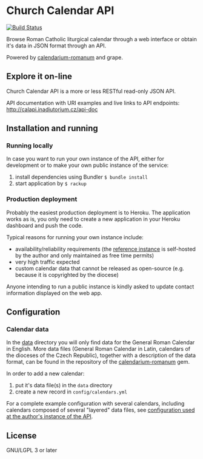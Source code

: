 # Church Calendar API

[![Build Status](https://travis-ci.org/igneus/church-calendar-api.svg?branch=master)](https://travis-ci.org/igneus/church-calendar-api)

Browse Roman Catholic liturgical calendar through a web interface
or obtain it's data in JSON format through an API.

Powered by
[calendarium-romanum][caro] and
grape.

## Explore it on-line

Church Calendar API is a more or less RESTful read-only JSON API.

API documentation with URI examples and live links to API endpoints:
http://calapi.inadiutorium.cz/api-doc

## Installation and running

### Running locally

In case you want to run your own instance of the API,
either for development or to make your own public instance of the service:

1. install dependencies using Bundler
   `$ bundle install`
2. start application by `$ rackup`

### Production deployment

Probably the easiest production deployment is to Heroku.
The application works as is, you only need to create a new application
in your Heroku dashboard and push the code.

Typical reasons for running your own instance include:

* availability/reliability requirements (the [reference instance][calapi] is self-hosted by the author and only maintained as free time permits)
* very high traffic expected
* custom calendar data that cannot be released as open-source (e.g. because it is copyrighted by the diocese)

Anyone intending to run a public instance is kindly asked
to update contact information displayed on the web app.

## Configuration

### Calendar data

In the [data](/data) directory you will only find data for the
General Roman Calendar in English.
More data files (General Roman Calendar in Latin, calendars
of the dioceses of the Czech Republic), together with a description
of the data format, can be found in the repository of the
[calendarium-romanum][caro_data] gem.

In order to add a new calendar:

1. put it's data file(s) in the `data` directory
2. create a new record in `config/calendars.yml`

For a complete example configuration with several calendars,
including calendars composed of several "layered" data files,
see [configuration used at the author's instance of the API][calapicz_config].

## License

GNU/LGPL 3 or later

[calapi]: http://calapi.inadiutorium.cz
[caro]: http://github.com/igneus/calendarium-romanum
[caro_data]: https://github.com/igneus/calendarium-romanum/tree/master/data
[calapicz_config]: https://github.com/igneus/church-calendar-api/blob/calapi.inadiutorium.cz/config/calendars.yml
